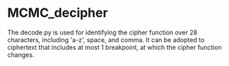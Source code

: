 # MCMC_decipher

The decode.py is used for identifying the cipher function over 28 characters, including 'a-z', space, and comma. It can be adopted to ciphertext that includes at most 1 breakpoint,
at which the cipher function changes.
